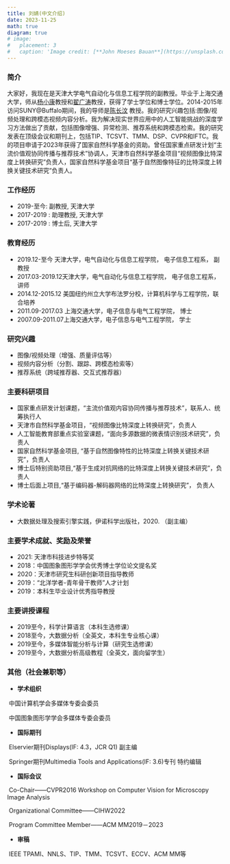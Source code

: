```yaml
---
title: 刘婧(中文介绍)
date: 2023-11-25
math: true
diagram: true
# image:
#   placement: 3
#   caption: 'Image credit: [**John Moeses Bauan**](https://unsplash.com/photos/OGZtQF8iC0g)     
---
```




### 简介

大家好，我现在是天津大学电气自动化与信息工程学院的副教授。毕业于上海交通大学，师从[杨小康](https://english.seiee.sjtu.edu.cn/english/detail/842_802.htm)教授和[翟广涛](https://scholar.google.ca/citations?user=E6zbSYgAAAAJ)教授，获得了学士学位和博士学位。2014-2015年访问SUNY@Buffalo期间，我的导师是[陈长汶](https://cse.buffalo.edu/UBMM/People/dr.chen.html) 教授。我的研究兴趣包括:图像/视频处理和跨模态视频内容分析。我为解决现实世界应用中的人工智能挑战的深度学习方法做出了贡献，包括图像增强、异常检测、推荐系统和跨模态检索。我的研究发表在顶级会议和期刊上，包括TIP、TCSVT、TMM、DSP、CVPR和IFTC。我的项目申请于2023年获得了国家自然科学基金的资助。曾任国家重点研发计划“主流价值观协同传播与推荐技术”协调人，天津市自然科学基金项目“视频图像比特深度上转换研究”负责人，国家自然科学基金项目“基于自然图像特征的比特深度上转换关键技术研究”负责人。

### 工作经历

- 2019-至今: 副教授, 天津大学
- 2017-2019 : 助理教授, 天津大学
- 2017-2019 : 博士后, 天津大学

### 教育经历

- 2019.12-至今  天津大学，电气自动化与信息工程学院， 电子信息工程系， 副教授
- 2017.03-2019.12天津大学，电气自动化与信息工程学院， 电子信息工程系， 讲师
- 2014.12-2015.12 美国纽约州立大学布法罗分校，计算机科学与工程学院，联合培养
- 2011.09-2017.03 上海交通大学，电子信息与电气工程学院， 博士
- 2007.09-2011.07上海交通大学，电子信息与电气工程学院， 学士

### 研究兴趣

- 图像/视频处理（增强、质量评估等）
- 视频内容分析（分割、跟踪、跨模态检索等）
- 推荐系统（跨域推荐器、交互式推荐器）

### **主要科研项目**

- 国家重点研发计划课题，“主流价值观内容协同传播与推荐技术”，联系人、统筹执行人
- 天津市自然科学基金项目，“视频图像比特深度上转换研究”，负责人
- 人工智能教育部重点实验室课题，“面向多源数据的微表情识别技术研究”，负责人
- 国家自然科学基金项目, “基于自然图像特性的比特深度上转换关键技术研究”，负责人
- 博士后特别资助项目,“基于生成对抗网络的比特深度上转换关键技术研究”，负责人
- 博士后面上项目,“基于编码器-解码器网络的比特深度上转换研究”， 负责人

### **学术论著**

- 大数据处理及搜索引擎实践，伊诺科学出版社，2020. （副主编）

### 主要学术成就、奖励及荣誉

- 2021: 天津市科技进步特等奖
- 2018：中国图象图形学学会优秀博士学位论文提名奖
- 2020：天津市研究生科研创新项目指导教师
- 2019：“北洋学者-青年骨干教师”人才计划
- 2019：本科生毕业设计优秀指导教授

### 主要讲授课程

- 2019至今，科学计算语言（本科生选修课）
- 2018至今，大数据分析（全英文，本科生专业核心课）
- 2019至今，多媒体智能分析与计算（研究生选修课）
- 2019至今，大数据分析高级教程（全英文，面向留学生）

### 其他（社会兼职等）

- **学术组织**

​       中国计算机学会多媒体专委会委员

​       中国图象图形学学会多媒体专委会委员

- **国际期刊**

​       Elservier期刊Displays(IF: 4.3，JCR Q1) 副主编

​       Springer期刊Multimedia Tools and Applications(IF: 3.6)专刊 特约编辑

- **国际会议**

​       Co-Chair——CVPR2016 Workshop on Computer Vision for Microscopy Image Analysis

​       Organizational Committee——CIHW2022

​       Program Committee Member——ACM MM2019－2023

- **审稿**

​       IEEE TPAMI、NNLS、TIP、TMM、TCSVT、ECCV、ACM MM等
